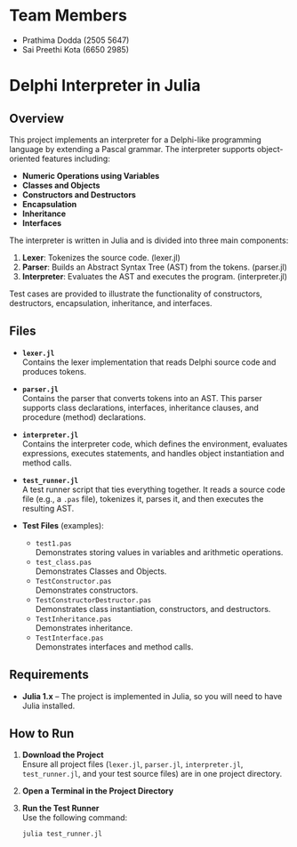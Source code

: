 # Team Members
- Prathima Dodda (2505 5647)
- Sai Preethi Kota (6650 2985)
# Delphi Interpreter in Julia

## Overview

This project implements an interpreter for a Delphi-like programming language by extending a Pascal grammar. The interpreter supports object-oriented features including:

- **Numeric Operations using Variables**
- **Classes and Objects**
- **Constructors and Destructors**
- **Encapsulation**
- **Inheritance**
- **Interfaces**

The interpreter is written in Julia and is divided into three main components:

1. **Lexer**: Tokenizes the source code. (lexer.jl)
2. **Parser**: Builds an Abstract Syntax Tree (AST) from the tokens. (parser.jl)
3. **Interpreter**: Evaluates the AST and executes the program. (interpreter.jl)

Test cases are provided to illustrate the functionality of constructors, destructors, encapsulation, inheritance, and interfaces.

## Files

- **`lexer.jl`**  
  Contains the lexer implementation that reads Delphi source code and produces tokens.

- **`parser.jl`**  
  Contains the parser that converts tokens into an AST. This parser supports class declarations, interfaces, inheritance clauses, and procedure (method) declarations.

- **`interpreter.jl`**  
  Contains the interpreter code, which defines the environment, evaluates expressions, executes statements, and handles object instantiation and method calls.

- **`test_runner.jl`**  
  A test runner script that ties everything together. It reads a source code file (e.g., a `.pas` file), tokenizes it, parses it, and then executes the resulting AST.

- **Test Files** (examples):
  - `test1.pas`  
    Demonstrates storing values in variables and arithmetic operations.
  - `test_class.pas`  
    Demonstrates Classes and Objects.
  - `TestConstructor.pas`  
    Demonstrates constructors.
  - `TestConstructorDestructor.pas`  
    Demonstrates class instantiation, constructors, and destructors.
  - `TestInheritance.pas`  
    Demonstrates inheritance.
  - `TestInterface.pas`  
    Demonstrates interfaces and method calls.

## Requirements

- **Julia 1.x** – The project is implemented in Julia, so you will need to have Julia installed.

## How to Run

1. **Download the Project**  
   Ensure all project files (`lexer.jl`, `parser.jl`, `interpreter.jl`, `test_runner.jl`, and your test source files) are in one project directory.

2. **Open a Terminal in the Project Directory**

3. **Run the Test Runner**  
   Use the following command:
   ```bash
   julia test_runner.jl
